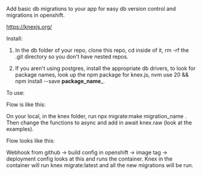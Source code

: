 Add basic db migrations to your app for easy db version control and migrations in openshift.

https://knexjs.org/

Install:
1. In the db folder of your repo, clone this repo, cd inside of it, rm -rf the .git directory so you don't have nested repos.

2. If you aren't using postgres, install the appropriate db drivers, to look for package names, look up the npm package for knex.js, nvm use 20 && npm install --save __package_name___.




To use:

Flow is like this:

On your local, in the knex folder, run npx migrate:make migration_name .
Then change the functions to async and add in await knex.raw (look at the examples).

Flow looks like this:

Webhook from github -> build config in openshift -> image tag -> deployment config looks at this and runs the container.  Knex in the container will run knex migrate:latest and all the new migrations will be run.

